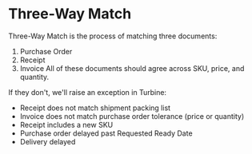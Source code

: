 # Three-Way Match

Three-Way Match is the process of matching three documents:
1. Purchase Order
2. Receipt
3. Invoice
All of these documents should agree across SKU, price, and quantity.

If they don't, we'll raise an exception in Turbine:
- Receipt does not match shipment packing list
- Invoice does not match purchase order tolerance (price or quantity)
- Receipt includes a new SKU
- Purchase order delayed past Requested Ready Date
- Delivery delayed